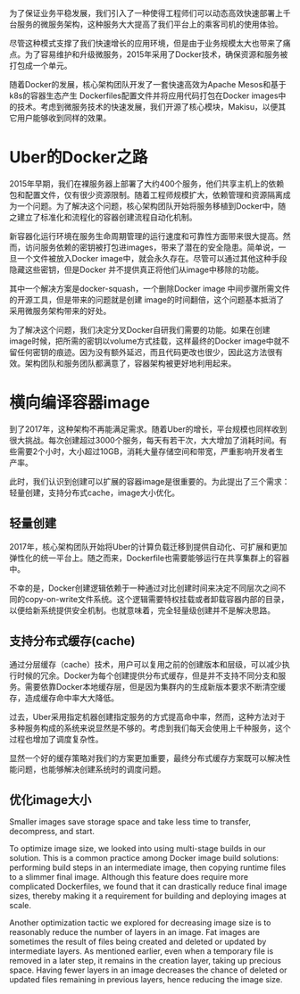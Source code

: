 

为了保证业务平稳发展，我们引入了一种使得工程师们可以动态高效快速部署上千台服务的微服务架构，这种服务大大提高了我们平台上的乘客司机的使用体验。

尽管这种模式支撑了我们快速增长的应用环境，但是由于业务规模太大也带来了痛点。为了容易维护和升级微服务，2015年采用了Docker技术，确保资源和服务被打包成一个单元。

随着Docker的发展，核心架构团队开发了一套快速高效为Apache Mesos和基于k8s的容器生态产生 Dockerfiles配置文件并将应用代码打包在Docker images中的技术。考虑到微服务技术的快速发展，我们开源了核心模块，Makisu，以便其它用户能够收到同样的效果。


# Uber的Docker之路 #
2015年早期，我们在裸服务器上部署了大约400个服务，他们共享主机上的依赖包和配置文件，仅有很少资源限制。随着工程师规模扩大，依赖管理和资源隔离成为一个问题。为了解决这个问题，核心架构团队开始将服务移植到Docker中，随之建立了标准化和流程化的容器创建流程自动化机制。

新容器化运行环境在服务生命周期管理的运行速度和可靠性方面带来很大提高。然而，访问服务依赖的密钥被打包进images，带来了潜在的安全隐患。简单说，一旦一个文件被放入Docker image中，就会永久存在。尽管可以通过其他这种手段隐藏这些密钥，但是Docker 并不提供真正将他们从image中移除的功能。

其中一个解决方案是docker-squash，一个删除Docker image 中间步骤所需文件的开源工具，但是带来的问题就是创建 image的时间翻倍，这个问题基本抵消了采用微服务架构带来的好处。

为了解决这个问题，我们决定分叉Docker自研我们需要的功能。如果在创建image时候，把所需的密钥以volume方式挂载，这样最终的Docker image中就不留任何密钥的痕迹。因为没有额外延迟，而且代码更改也很少，因此这方法很有效。架构团队和服务团队都满意了，容器架构被更好地利用起来。

# 横向编译容器image #
到了2017年，这种架构不再能满足需求。随着Uber的增长，平台规模也同样收到很大挑战。每次创建超过3000个服务，每天有若干次，大大增加了消耗时间。有些需要2个小时，大小超过10GB，消耗大量存储空间和带宽，严重影响开发者生产率。

此时，我们认识到创建可以扩展的容器image是很重要的。为此提出了三个需求：轻量创建，支持分布式cache，image大小优化。

## 轻量创建 ##
2017年，核心架构团队开始将Uber的计算负载迁移到提供自动化、可扩展和更加弹性化的统一平台上。随之而来，Dockerfile也需要能够运行在共享集群上的容器中。

不幸的是，Docker创建逻辑依赖于一种通过对比创建时间来决定不同层次之间不同的copy-on-write文件系统。这个逻辑需要特权挂载或者卸载容器内部的目录，以便给新系统提供安全机制。也就意味着，完全轻量级创建并不是解决思路。

## 支持分布式缓存(cache) ##
通过分层缓存（cache）技术，用户可以复用之前的创建版本和层级，可以减少执行时候的冗余。Docker为每个创建提供分布式缓存，但是并不支持不同分支和服务。需要依靠Docker本地缓存层，但是因为集群内的生成新版本要求不断清空缓存，造成缓存命中率大大降低。

过去，Uber采用指定机器创建指定服务的方式提高命中率，然而，这种方法对于多种服务构成的系统来说显然是不够的。考虑到我们每天会使用上千种服务，这个过程也增加了调度复杂性。

显然一个好的缓存策略对我们的方案更加重要，最终分布式缓存方案既可以解决性能问题，也能够解决创建系统时的调度问题。

## 优化image大小 ##



Smaller images save storage space and take less time to transfer, decompress, and start.

To optimize image size, we looked into using multi-stage builds in our solution. This is a common practice among Docker image build solutions: performing build steps in an intermediate image, then copying runtime files to a slimmer final image. Although this feature does require more complicated Dockerfiles, we found that it can drastically reduce final image sizes, thereby making it a requirement for building and deploying images at scale.

Another optimization tactic we explored for decreasing image size is to reasonably reduce the number of layers in an image. Fat images are sometimes the result of files being created and deleted or updated by intermediate layers. As mentioned earlier, even when a temporary file is removed in a later step, it remains in the creation layer, taking up precious space. Having fewer layers in an image decreases the chance of deleted or updated files remaining in previous layers, hence reducing the image size.






